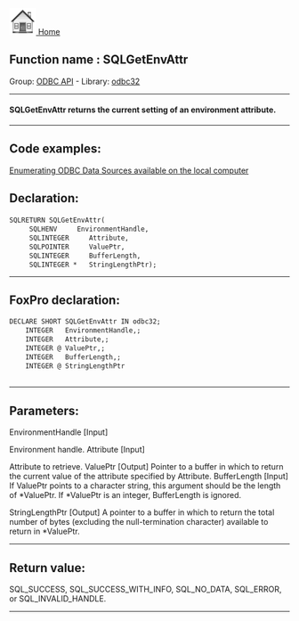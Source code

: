 [<img src="../../images/home.png"> Home ](https://github.com/VFPX/Win32API)  

## Function name : SQLGetEnvAttr
Group: [ODBC API](../../functions_group.md#ODBC_API)  -  Library: [odbc32](../../../libraries.md#odbc32)  
***  


#### SQLGetEnvAttr returns the current setting of an environment attribute.
***  


## Code examples:
[Enumerating ODBC Data Sources available on the local computer](../../samples/sample_284.md)  

## Declaration:
```foxpro  
SQLRETURN SQLGetEnvAttr(
     SQLHENV     EnvironmentHandle,
     SQLINTEGER     Attribute,
     SQLPOINTER     ValuePtr,
     SQLINTEGER     BufferLength,
     SQLINTEGER *   StringLengthPtr);  
```  
***  


## FoxPro declaration:
```foxpro  
DECLARE SHORT SQLGetEnvAttr IN odbc32;
	INTEGER   EnvironmentHandle,;
	INTEGER   Attribute,;
	INTEGER @ ValuePtr,;
	INTEGER   BufferLength,;
	INTEGER @ StringLengthPtr
  
```  
***  


## Parameters:
EnvironmentHandle 
[Input]

Environment handle. 
Attribute 
[Input]

Attribute to retrieve. 
ValuePtr 
[Output]
Pointer to a buffer in which to return the current value of the attribute specified by Attribute. 
BufferLength 
[Input]
If ValuePtr points to a character string, this argument should be the length of *ValuePtr. If *ValuePtr is an integer, BufferLength is ignored. 

StringLengthPtr 
[Output]
A pointer to a buffer in which to return the total number of bytes (excluding the null-termination character) available to return in *ValuePtr. 
  
***  


## Return value:
SQL_SUCCESS, SQL_SUCCESS_WITH_INFO, SQL_NO_DATA, SQL_ERROR, or SQL_INVALID_HANDLE.  
***  

